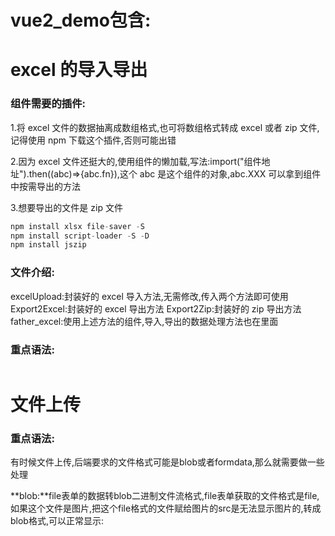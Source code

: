 # vue2_demo包含:

#  excel 的导入导出

### 组件需要的插件:

 1.将 excel 文件的数据抽离成数组格式,也可将数组格式转成 excel 或者 zip 文件,记得使用 npm 下载这个插件,否则可能出错 

2.因为 excel 文件还挺大的,使用组件的懒加载,写法:import("组件地址").then((abc)=>{abc.fn}),这个 abc 是这个组件的对象,abc.XXX 可以拿到组件中按需导出的方法 

3.想要导出的文件是 zip 文件

```js
npm install xlsx file-saver -S
npm install script-loader -S -D
npm install jszip
```

### 文件介绍:

excelUpload:封装好的 excel 导入方法,无需修改,传入两个方法即可使用
Export2Excel:封装好的 excel 导出方法
Export2Zip:封装好的 zip 导出方法
father_excel:使用上述方法的组件,导入,导出的数据处理方法也在里面

### 重点语法:

```js

```

#  文件上传

### 重点语法:

有时候文件上传,后端要求的文件格式可能是blob或者formdata,那么就需要做一些处理

**blob:**file表单的数据转blob二进制文件流格式,file表单获取的文件格式是file,如果这个文件是图片,把这个file格式的文件赋给图片的src是无法显示图片的,转成blob格式,可以正常显示: